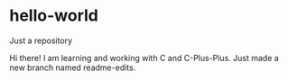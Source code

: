 # hello-world
Just a repository

Hi there!
I am learning and working with C and C-Plus-Plus.
Just made a new branch named readme-edits.
